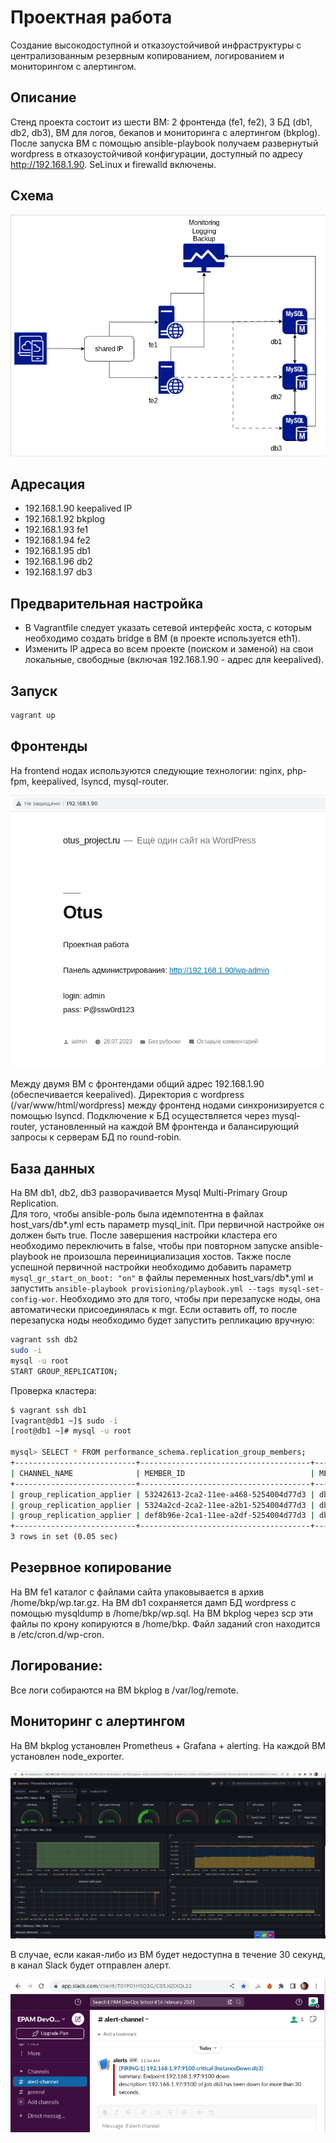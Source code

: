 # Проектная работа

Создание высокодоступной и отказоустойчивой инфраструктуры с централизованным резервным копированием, логированием и мониторингом с алертингом.

## Описание

Стенд проекта состоит из шести ВМ: 2 фронтенда (fe1, fe2), 3 БД (db1, db2, db3), ВМ для логов, бекапов и мониторинга с алертингом (bkplog).
После запуска ВМ с помощью ansible-playbook получаем развернутый wordpress в отказоустойчивой конфигурации, доступный по адресу http://192.168.1.90.
SeLinux и firewalld включены.

## Схема

![schema](schema.png)

## Адресация

- 192.168.1.90  keepalived IP
- 192.168.1.92	bkplog
- 192.168.1.93	fe1
- 192.168.1.94	fe2
- 192.168.1.95	db1
- 192.168.1.96	db2
- 192.168.1.97	db3

## Предварительная настройка

- В Vagrantfile следует указать сетевой интерфейс хоста, с которым необходимо создать bridge в ВМ (в проекте используется eth1).
- Изменить IP адреса во всем проекте (поиском и заменой) на свои локальные, свободные (включая 192.168.1.90 - адрес для keepalived).

## Запуск

```bash
vagrant up
```

## Фронтенды

На frontend нодах используются следующие технологии: nginx, php-fpm, keepalived, lsyncd, mysql-router.  

![frontend](frontend.png)

Между двумя ВМ с фронтендами общий адрес 192.168.1.90 (обеспечивается keepalived). 
Директория с wordpress (/var/www/html/wordpress) между фронтенд нодами синхронизируется с помощью lsyncd. 
Подключение к БД осуществляется через mysql-router, установленный на каждой ВМ фронтенда и балансирующий запросы к серверам БД по round-robin.

## База данных

На ВМ db1, db2, db3 разворачивается Mysql Multi-Primary Group Replication.  
Для того, чтобы ansible-роль была идемпотентна в файлах host_vars/db*.yml есть параметр mysql_init. При первичной настройке он должен быть true. После завершения настройки кластера его необходимо переключить в false, чтобы при повторном запуске ansible-playbook не произошла переинициализация хостов. 
Также после успешной первичной настройки необходимо добавить параметр `mysql_gr_start_on_boot: "on"` в файлы переменных host_vars/db*.yml и запустить `ansible-playbook provisioning/playbook.yml --tags mysql-set-config-wor`. Необходимо это для того, чтобы при перезапуске ноды, она автоматически присоединялась к mgr. Если оставить off, то после перезапуска ноды необходимо будет запустить репликацию вручную:

```bash
vagrant ssh db2
sudo -i
mysql -u root
START GROUP_REPLICATION;
```

Проверка кластера:

```bash
$ vagrant ssh db1
[vagrant@db1 ~]$ sudo -i
[root@db1 ~]# mysql -u root

mysql> SELECT * FROM performance_schema.replication_group_members;
+---------------------------+--------------------------------------+-------------+-------------+--------------+-------------+----------------+----------------------------+
| CHANNEL_NAME              | MEMBER_ID                            | MEMBER_HOST | MEMBER_PORT | MEMBER_STATE | MEMBER_ROLE | MEMBER_VERSION | MEMBER_COMMUNICATION_STACK |
+---------------------------+--------------------------------------+-------------+-------------+--------------+-------------+----------------+----------------------------+
| group_replication_applier | 53242613-2ca2-11ee-a468-5254004d77d3 | db3         |        3306 | ONLINE       | PRIMARY     | 8.0.34         | XCom                       |
| group_replication_applier | 5324a2cd-2ca2-11ee-a2b1-5254004d77d3 | db2         |        3306 | ONLINE       | PRIMARY     | 8.0.34         | XCom                       |
| group_replication_applier | def8b96e-2ca1-11ee-a2df-5254004d77d3 | db1         |        3306 | ONLINE       | PRIMARY     | 8.0.34         | XCom                       |
+---------------------------+--------------------------------------+-------------+-------------+--------------+-------------+----------------+----------------------------+
3 rows in set (0.05 sec)
```

## Резервное копирование

На ВМ fe1 каталог с файлами сайта упаковывается в архив /home/bkp/wp.tar.gz.
На ВМ db1 сохраняется дамп БД wordpress c помощью mysqldump в /home/bkp/wp.sql.
На ВМ bkplog через scp эти файлы по крону копируются в /home/bkp.
Файл заданий cron находится в /etc/cron.d/wp-cron.

## Логирование:

Все логи собираются на ВМ bkplog в /var/log/remote.

## Мониторинг с алертингом

На ВМ bkplog установлен Prometheus + Grafana + alerting. На каждой ВМ установлен node_exporter.

![monitoring](monitoring.png)

В случае, если какая-либо из ВМ будет недоступна в течение 30 секунд, в канал Slack будет отправлен алерт.

![alerting](alerting.png)
